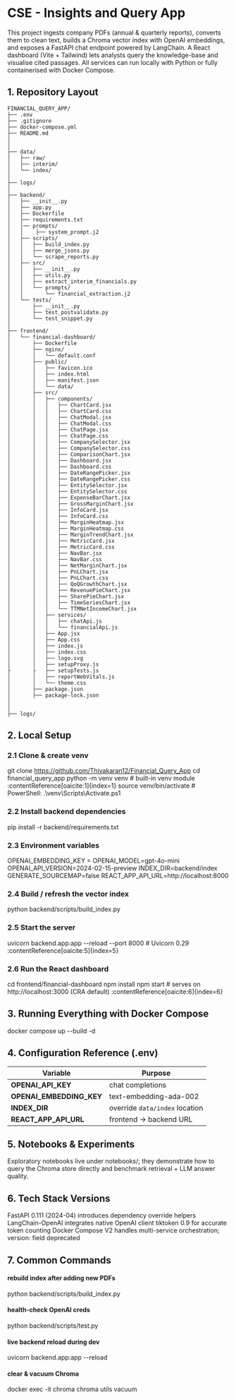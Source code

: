 # CSE - Insights and Query App

This project ingests company PDFs (annual & quarterly reports), converts them to clean text, builds a Chroma vector index with OpenAI embeddings, and exposes a FastAPI chat endpoint powered by LangChain.
A React dashboard (Vite + Tailwind) lets analysts query the knowledge-base and visualise cited passages. All services can run locally with Python or fully containerised with Docker Compose.

## 1. Repository Layout

```plaintext
FINANCIAL_QUERY_APP/
├── .env
├── .gitignore
├── docker-compose.yml
├── README.md
│
│
├── data/
│   ├── raw/
│   ├── interim/
│   └── index/
│
├── logs/
│
├── backend/
│   ├── __init__.py
│   ├── app.py
│   ├── Dockerfile
│   ├── requirements.txt
│   │── prompts/
│   │    ├── system_prompt.j2
│   ├── scripts/
│   │   ├── build_index.py
│   │   ├── merge_jsons.py
│   │   └── scrape_reports.py
│   ├── src/
│   │   ├── __init__.py
│   │   ├── utils.py
│   │   ├── extract_interim_financials.py
│   │   └── prompts/
│   │       └── financial_extraction.j2
│   └── tests/
│       ├── __init__.py
│       ├── test_postvalidate.py
│       └── test_snippet.py
│
├── frontend/
│   └── financial-dashboard/
│       ├── Dockerfile
│       ├── nginx/
│       │   └── default.conf
│       ├── public/
│       │   ├── favicon.ico
│       │   ├── index.html
│       │   ├── manifest.json
│       │   └── data/
│       ├── src/
│       │   ├── components/
│       │   │   ├── ChartCard.jsx
│       │   │   ├── ChartCard.css
│       │   │   ├── ChatModal.jsx
│       │   │   ├── ChatModal.css
│       │   │   ├── ChatPage.jsx
│       │   │   ├── ChatPage.css
│       │   │   ├── CompanySelector.jsx
│       │   │   ├── CompanySelector.css
│       │   │   ├── ComparisonChart.jsx
│       │   │   ├── Dashboard.jsx
│       │   │   ├── Dashboard.css
│       │   │   ├── DateRangePicker.jsx
│       │   │   ├── DateRangePicker.css
│       │   │   ├── EntitySelector.jsx
│       │   │   ├── EntitySelector.css
│       │   │   ├── ExpenseBarChart.jsx
│       │   │   ├── GrossMarginChart.jsx
│       │   │   ├── InfoCard.jsx
│       │   │   ├── InfoCard.css
│       │   │   ├── MarginHeatmap.jsx
│       │   │   ├── MarginHeatmap.css
│       │   │   ├── MarginTrendChart.jsx
│       │   │   ├── MetricCard.jsx
│       │   │   ├── MetricCard.css
│       │   │   ├── NavBar.jsx
│       │   │   ├── NavBar.css
│       │   │   ├── NetMarginChart.jsx
│       │   │   ├── PnLChart.jsx
│       │   │   ├── PnLChart.css
│       │   │   ├── QoQGrowthChart.jsx
│       │   │   ├── RevenuePieChart.jsx
│       │   │   ├── SharePieChart.jsx
│       │   │   ├── TimeSeriesChart.jsx
│       │   │   └── TTMNetIncomeChart.jsx
│       │   ├── services/
│       │   │   ├── chatApi.js
│       │   │   └── financialApi.js
│       │   ├── App.jsx
│       │   ├── App.css
│       │   ├── index.js
│       │   ├── index.css
│       │   ├── logo.svg
│       │   ├── setupProxy.js
├       ├   ├── setupTests.js
│       │   ├── reportWebVitals.js
│       │   └── theme.css
│       ├── package.json
│       ├── package-lock.json
│       
│ 
├── logs/

```


## 2. Local Setup

### 2.1 Clone & create venv

git clone https://github.com/Thivakaran12/Financial_Query_App
cd financial_query_app
python -m venv venv             # built-in venv module :contentReference[oaicite:1]{index=1}
source venv/bin/activate        # PowerShell: .\venv\Scripts\Activate.ps1

### 2.2 Install backend dependencies

pip install -r backend/requirements.txt

### 2.3 Environment variables
OPENAI_EMBEDDING_KEY = 
OPENAI_MODEL=gpt-4o-mini
OPENAI_API_VERSION=2024-02-15-preview
INDEX_DIR=backend/index
GENERATE_SOURCEMAP=false
REACT_APP_API_URL=http://localhost:8000


### 2.4 Build / refresh the vector index

python backend/scripts/build_index.py


### 2.5 Start the server
uvicorn backend.app:app --reload --port 8000    # Uvicorn 0.29 :contentReference[oaicite:5]{index=5}

### 2.6 Run the React dashboard
cd frontend/financial-dashboard
npm install
npm start       # serves on http://localhost:3000 (CRA default) :contentReference[oaicite:6]{index=6}



## 3. Running Everything with Docker Compose
docker compose up --build -d            

## 4. Configuration Reference (.env)
| Variable                   | Purpose                        |
| -------------------------- | ------------------------------ |
| **OPENAI_API_KEY**       | chat completions               |
| **OPENAI_EMBEDDING_KEY** | text-embedding-ada-002         |
| **INDEX_DIR**             | override `data/index` location |
| **REACT_APP_API_URL**   | frontend → backend URL         |


## 5. Notebooks & Experiments
Exploratory notebooks live under notebooks/; they demonstrate how to query the Chroma store directly and benchmark retrieval + LLM answer quality.


## 6. Tech Stack Versions
FastAPI 0.111 (2024-04) introduces dependency override helpers 
LangChain-OpenAI integrates native OpenAI client 
tiktoken 0.9 for accurate token counting 
Docker Compose V2 handles multi-service orchestration; version: field deprecated


## 7. Common Commands

#### rebuild index after adding new PDFs
python backend/scripts/build_index.py

####  health-check OpenAI creds
python backend/scripts/test.py

####  live backend reload during dev
uvicorn backend.app:app --reload

#### clear & vacuum Chroma
docker exec -it chroma chroma utils vacuum

